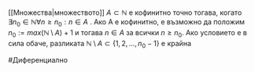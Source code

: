 [[Множества|множеството]] $A\subset \mathbb{N}$ е кофинитно точно тогава, когато $\exists n_0\in\mathbb{N}\forall n\geq n_{0}:n\in A$ . Ако А е кофинитно, е възможно да положим $n_0:=max(\mathbb{N}\setminus A)+1$ и тогава $n\in A$ за всички $n\geq n_0$. 
Ако условието е в сила обаче, разликата $\mathbb{N}\setminus A\subset\{1,2,\dots,n_0-1\}$ е крайна

#Диференциално